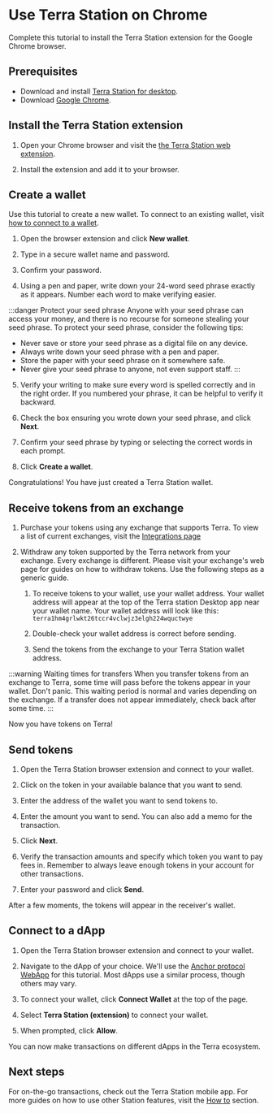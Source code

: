 # Use Terra Station on Chrome
Complete this tutorial to install the Terra Station extension for the Google Chrome browser.

## Prerequisites

- Download and install [Terra Station for desktop](/Tutorials/Get-started/Terra-Station-desktop.md).
- Download [Google Chrome](https://www.google.com/chrome/).

## Install the Terra Station extension

1. Open your Chrome browser and visit the [the Terra Station web extension](https://chrome.google.com/webstore/detail/terra-station/aiifbnbfobpmeekipheeijimdpnlpgpp).

2. Install the extension and add it to your browser.

## Create a wallet

Use this tutorial to create a new wallet. To connect to an existing wallet, visit [how to connect to a wallet](/How-to/Terra-Station/Wallet.md#connect-to-a-wallet-using-a-private-key).

1. Open the browser extension and click **New wallet**.

2. Type in a secure wallet name and password.

3. Confirm your password.

4. Using a pen and paper, write down your 24-word seed phrase exactly as it appears. Number each word to make verifying easier.

:::danger Protect your seed phrase
Anyone with your seed phrase can access your money, and there is no recourse for someone stealing your seed phrase. To protect your seed phrase, consider the following tips:

- Never save or store your seed phrase as a digital file on any device.
- Always write down your seed phrase with a pen and paper.
- Store the paper with your seed phrase on it somewhere safe.
- Never give your seed phrase to anyone, not even support staff.
:::

5. Verify your writing to make sure every word is spelled correctly and in the right order. If you numbered your phrase, it can be helpful to verify it backward.

5. Check the box ensuring you wrote down your seed phrase, and click **Next**.

6. Confirm your seed phrase by typing or selecting the correct words in each prompt.

7. Click **Create a wallet**.

Congratulations! You have just created a Terra Station wallet.

## Receive tokens from an exchange

1. Purchase your tokens using any exchange that supports Terra. To view a list of current exchanges, visit the [Integrations page](https://docs.terra.money/Reference/integrations.html#exchanges)

1. Withdraw any token supported by the Terra network from your exchange. Every exchange is different. Please visit your exchange's web page for guides on how to withdraw tokens. Use the following steps as a generic guide.

    1. To receive tokens to your wallet, use your wallet address. Your wallet address will appear at the top of the Terra station Desktop app near your wallet name. Your wallet address will look like this: `terra1hm4grlwkt26tccr4vclwjz3elgh224wquctwye`

    1. Double-check your wallet address is correct before sending.

    1. Send the tokens from the exchange to your Terra Station wallet address.

:::warning Waiting times for transfers
When you transfer tokens from an exchange to Terra, some time will pass before the tokens appear in your wallet. Don't panic. This waiting period is normal and varies depending on the exchange. If a transfer does not appear immediately, check back after some time.
:::

Now you have tokens on Terra!

## Send tokens

1. Open the Terra Station browser extension and connect to your wallet.

2. Click on the token in your available balance that you want to send.

3. Enter the address of the wallet you want to send tokens to.

4. Enter the amount you want to send. You can also add a memo for the transaction.

5. Click **Next**.

6. Verify the transaction amounts and specify which token you want to pay fees in. Remember to always leave enough tokens in your account for other transactions.

7.  Enter your password and click **Send**.

After a few moments, the tokens will appear in the receiver's wallet.

## Connect to a dApp

1. Open the Terra Station browser extension and connect to your wallet.

2. Navigate to the dApp of your choice. We'll use the [Anchor protocol WebApp](https://app.anchorprotocol.com/) for this tutorial. Most dApps use a similar process, though others may vary.

3. To connect your wallet, click **Connect Wallet** at the top of the page.

4. Select **Terra Station (extension)** to connect your wallet.  

5. When prompted, click **Allow**.

You can now make transactions on different dApps in the Terra ecosystem.

## Next steps

For on-the-go transactions, check out the Terra Station mobile app. For more guides on how to use other Station features, visit the [How to](/How-to/Terra-Station) section.
